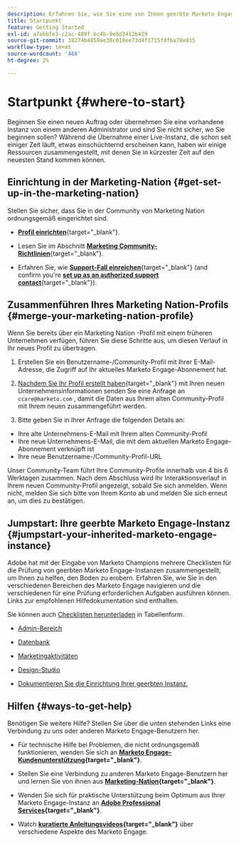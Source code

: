 ```yaml
---
description: Erfahren Sie, wie Sie eine von Ihnen geerbte Marketo Engage-Instanz optimieren und skalieren können. Befolgen Sie die Checkliste, um die Admin-Einstellungen zu überprüfen und die Hygiene in der Datenbank zu gewährleisten.
title: Startpunkt
feature: Getting Started
exl-id: a7abbfe3-c2ac-489f-bc4b-9e8d3412b419
source-git-commit: 38274b4859ae38c018ee73d4f1715fdf6a78e815
workflow-type: tm+mt
source-wordcount: '468'
ht-degree: 2%

---
```


# Startpunkt {#where-to-start}

Beginnen Sie einen neuen Auftrag oder übernehmen Sie eine vorhandene Instanz von einem anderen Administrator und sind Sie nicht sicher, wo Sie beginnen sollen? Während die Übernahme einer Live-Instanz, die schon seit einiger Zeit läuft, etwas einschüchternd erscheinen kann, haben wir einige Ressourcen zusammengestellt, mit denen Sie in kürzester Zeit auf den neuesten Stand kommen können.

## Einrichtung in der Marketing-Nation {#get-set-up-in-the-marketing-nation}

Stellen Sie sicher, dass Sie in der Community von Marketing Nation ordnungsgemäß eingerichtet sind.

* [**Profil einrichten**](https://nation.marketo.com/){target="_blank"}.

* Lesen Sie im Abschnitt [**Marketing Community-Richtlinien**](https://nation.marketo.com/t5/community-guidelines/ct-p/community-guidelines){target="_blank"}.

* Erfahren Sie, wie [**Support-Fall einreichen**](https://nation.marketo.com/t5/Knowledgebase/Submitting-a-Support-Case-to-Marketo-Support/ta-p/252201){target="_blank"} (and confirm you're [**set up as an authorized support contact**](https://nation.marketo.com/t5/Knowledgebase/Managing-Authorized-Support-Contacts/ta-p/254341){target="_blank"}).

## Zusammenführen Ihres Marketing Nation-Profils {#merge-your-marketing-nation-profile}

Wenn Sie bereits über ein Marketing Nation -Profil mit einem früheren Unternehmen verfügen, führen Sie diese Schritte aus, um diesen Verlauf in Ihr neues Profil zu übertragen.

1. Erstellen Sie ein Benutzername-/Community-Profil mit Ihrer E-Mail-Adresse, die Zugriff auf Ihr aktuelles Marketo Engage-Abonnement hat.

1. [Nachdem Sie Ihr Profil erstellt haben](https://nation.marketo.com/){target="_blank"} mit Ihren neuen Unternehmensinformationen senden Sie eine Anfrage an `ccare@marketo.com` , damit die Daten aus Ihrem alten Community-Profil mit Ihrem neuen zusammengeführt werden.

1. Bitte geben Sie in Ihrer Anfrage die folgenden Details an:

* Ihre alte Unternehmens-E-Mail mit Ihrem alten Community-Profil
* Ihre neue Unternehmens-E-Mail, die mit dem aktuellen Marketo Engage-Abonnement verknüpft ist
* Ihre neue Benutzername-/Community-Profil-URL

Unser Community-Team führt Ihre Community-Profile innerhalb von 4 bis 6 Werktagen zusammen. Nach dem Abschluss wird Ihr Interaktionsverlauf in Ihrem neuen Community-Profil angezeigt, sobald Sie sich anmelden. Wenn nicht, melden Sie sich bitte von Ihrem Konto ab und melden Sie sich erneut an, um dies zu bestätigen.

## Jumpstart: Ihre geerbte Marketo Engage-Instanz  {#jumpstart-your-inherited-marketo-engage-instance}

Adobe hat mit der Eingabe von Marketo Champions mehrere Checklisten für die Prüfung von geerbten Marketo Engage-Instanzen zusammengestellt, um Ihnen zu helfen, den Boden zu erobern. Erfahren Sie, wie Sie in den verschiedenen Bereichen des Marketo Engage navigieren und die verschiedenen für eine Prüfung erforderlichen Aufgaben ausführen können. Links zur empfohlenen Hilfedokumentation sind enthalten.

Sie können auch [Checklisten herunterladen](/help/marketo/getting-started/inheriting-a-marketo-engage-instance/assets/adobe-marketo-engage-inherited-instance-admin-checklist.xlsx) in Tabellenform.

* [Admin-Bereich](/help/marketo/getting-started/inheriting-a-marketo-engage-instance/admin-section-checklist.md)

* [Datenbank](/help/marketo/getting-started/inheriting-a-marketo-engage-instance/database-checklist.md)

* [Marketingaktivitäten](/help/marketo/getting-started/inheriting-a-marketo-engage-instance/marketing-activities-checklist.md)

* [Design-Studio](/help/marketo/getting-started/inheriting-a-marketo-engage-instance/design-studio-checklist.md)

* [Dokumentieren Sie die Einrichtung Ihrer geerbten Instanz.](/help/marketo/getting-started/inheriting-a-marketo-engage-instance/document-your-setup.md)

## Hilfen {#ways-to-get-help}

Benötigen Sie weitere Hilfe? Stellen Sie über die unten stehenden Links eine Verbindung zu uns oder anderen Marketo Engage-Benutzern her.

* Für technische Hilfe bei Problemen, die nicht ordnungsgemäß funktionieren, wenden Sie sich an **[Marketo Engage-Kundenunterstützung](https://nation.marketo.com/t5/Support/ct-p/Support){target="_blank"}**.

* Stellen Sie eine Verbindung zu anderen Marketo Engage-Benutzern her und lernen Sie von ihnen aus **[Marketing-Nation](https://nation.marketo.com/){target="_blank"}**.

* Wenden Sie sich für praktische Unterstützung beim Optimum aus Ihrer Marketo Engage-Instanz an **[Adobe Professional Services](https://business.adobe.com/products/marketo/services-support.html){target="_blank"}**.

* Watch **[kuratierte Anleitungsvideos](https://experienceleague.adobe.com/docs/marketo-learn/tutorials/overview.html){target="_blank"}** über verschiedene Aspekte des Marketo Engage.
